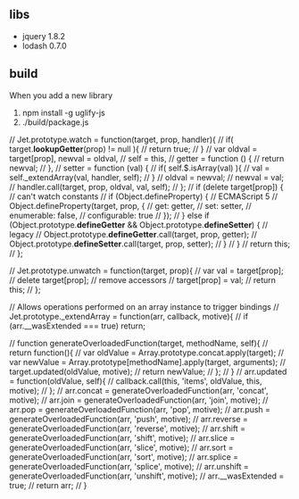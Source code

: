 libs
----
* jquery 1.8.2
* lodash 0.7.0

build
-----

When you add a new library

1. npm install -g uglify-js
2. ./build/package.js



// Jet.prototype.watch = function(target, prop, handler){
// 	if( target.__lookupGetter__(prop) != null ){
// 		return true;
// 	}
// 	var oldval = target[prop], newval = oldval,
// 	self = this,
// 	getter = function () {
// 		return newval;
// 	},
// 	setter = function (val) {
// 		if( self.$.isArray(val) ){
// 			val = self._extendArray(val, handler, self);
// 		}
// 		oldval = newval;
// 		newval = val;
// 		handler.call(target, prop, oldval, val, self);
// 	};
// 	if (delete target[prop]) { // can't watch constants
// 		if (Object.defineProperty) { // ECMAScript 5
// 			Object.defineProperty(target, prop, {
// 				get: getter,
// 				set: setter,
// 				enumerable: false,
// 				configurable: true
// 			});
// 		} else if (Object.prototype.__defineGetter__ && Object.prototype.__defineSetter__) { // legacy
// 			Object.prototype.__defineGetter__.call(target, prop, getter);
// 			Object.prototype.__defineSetter__.call(target, prop, setter);
// 		}
// 	}
// 	return this;
// };

// Jet.prototype.unwatch = function(target, prop){
// 	var val = target[prop];
// 	delete target[prop]; // remove accessors
// 	target[prop] = val;
// 	return this;
// };

// Allows operations performed on an array instance to trigger bindings
// Jet.prototype._extendArray = function(arr, callback, motive){
// 	if (arr.__wasExtended === true) return;

// 	function generateOverloadedFunction(target, methodName, self){
// 		return function(){
// 			var oldValue = Array.prototype.concat.apply(target);
// 			var newValue = Array.prototype[methodName].apply(target, arguments);
// 			target.updated(oldValue, motive);
// 			return newValue;
// 		};
// 	} 
// 	arr.updated = function(oldValue, self){
// 		callback.call(this, 'items', oldValue, this, motive);
// 	};
// 	arr.concat 	= generateOverloadedFunction(arr, 'concat', motive);
// 	arr.join	= generateOverloadedFunction(arr, 'join', motive);
// 	arr.pop 	= generateOverloadedFunction(arr, 'pop', motive);
// 	arr.push 	= generateOverloadedFunction(arr, 'push', motive);
// 	arr.reverse = generateOverloadedFunction(arr, 'reverse', motive);
// 	arr.shift 	= generateOverloadedFunction(arr, 'shift', motive);
// 	arr.slice 	= generateOverloadedFunction(arr, 'slice', motive);
// 	arr.sort 	= generateOverloadedFunction(arr, 'sort', motive);
// 	arr.splice 	= generateOverloadedFunction(arr, 'splice', motive);
// 	arr.unshift = generateOverloadedFunction(arr, 'unshift', motive);
// 	arr.__wasExtended = true;
// 	return arr;
// }